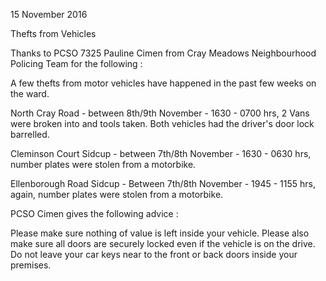 15 November 2016

Thefts from Vehicles

Thanks to PCSO 7325 Pauline Cimen from Cray Meadows Neighbourhood Policing Team for the following :

A few thefts from motor vehicles have happened in the past few weeks on the ward.

North Cray Road - between 8th/9th November - 1630 - 0700 hrs, 2 Vans were broken into and tools taken. Both vehicles had the driver's door lock barrelled.

Cleminson Court Sidcup - between 7th/8th November - 1630 - 0630 hrs, number plates were stolen from a motorbike.

Ellenborough Road Sidcup - Between 7th/8th November - 1945 - 1155 hrs, again, number plates were stolen from a motorbike.

PCSO Cimen gives the following advice :

Please make sure nothing of value is left inside your vehicle. Please also make sure all doors are securely locked even if the vehicle is on the drive. Do not leave your car keys near to the front or back doors inside your premises.
